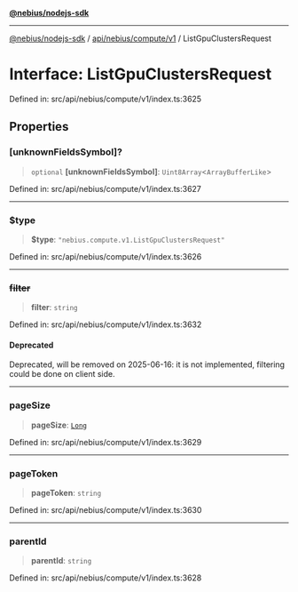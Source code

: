 [**@nebius/nodejs-sdk**](../../../../../README.md)

---

[@nebius/nodejs-sdk](../../../../../README.md) / [api/nebius/compute/v1](../README.md) / ListGpuClustersRequest

# Interface: ListGpuClustersRequest

Defined in: src/api/nebius/compute/v1/index.ts:3625

## Properties

### \[unknownFieldsSymbol\]?

> `optional` **\[unknownFieldsSymbol\]**: `Uint8Array`\<`ArrayBufferLike`\>

Defined in: src/api/nebius/compute/v1/index.ts:3627

---

### $type

> **$type**: `"nebius.compute.v1.ListGpuClustersRequest"`

Defined in: src/api/nebius/compute/v1/index.ts:3626

---

### ~~filter~~

> **filter**: `string`

Defined in: src/api/nebius/compute/v1/index.ts:3632

#### Deprecated

Deprecated, will be removed on 2025-06-16: it is not implemented, filtering could be done on client side.

---

### pageSize

> **pageSize**: [`Long`](../../../../../runtime/protos/core/classes/Long.md)

Defined in: src/api/nebius/compute/v1/index.ts:3629

---

### pageToken

> **pageToken**: `string`

Defined in: src/api/nebius/compute/v1/index.ts:3630

---

### parentId

> **parentId**: `string`

Defined in: src/api/nebius/compute/v1/index.ts:3628
